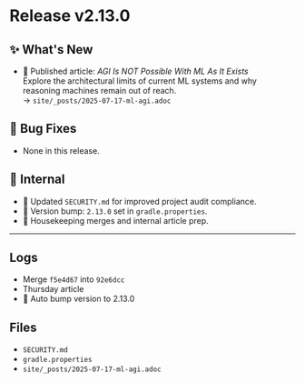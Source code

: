 # Release v2.13.0

## ✨ What's New

- 🧠 Published article: *AGI Is NOT Possible With ML As It Exists*  
  Explore the architectural limits of current ML systems and why reasoning machines remain out of reach.  
  → `site/_posts/2025-07-17-ml-agi.adoc`

## 🐛 Bug Fixes

- None in this release.

## 🔬 Internal

- 🔐 Updated `SECURITY.md` for improved project audit compliance.
- 🔧 Version bump: `2.13.0` set in `gradle.properties`.
- 📝 Housekeeping merges and internal article prep.

---

## Logs

- Merge `f5e4d67` into `92e6dcc`
- Thursday article
- 🔼 Auto bump version to 2.13.0

## Files

- `SECURITY.md`
- `gradle.properties`
- `site/_posts/2025-07-17-ml-agi.adoc`

